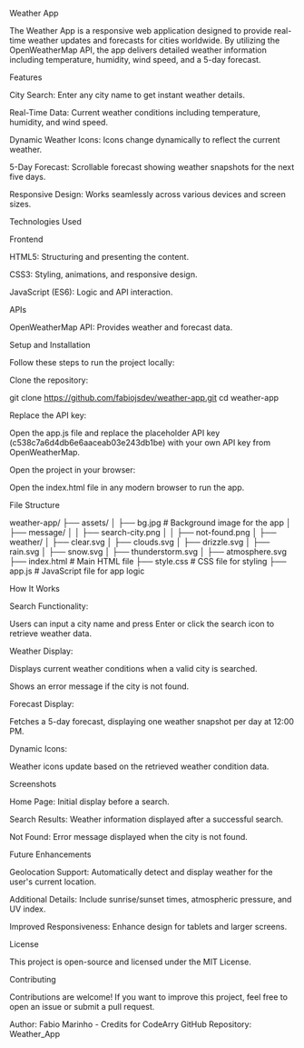 Weather App

The Weather App is a responsive web application designed to provide real-time weather updates and forecasts for cities worldwide. By utilizing the OpenWeatherMap API, the app delivers detailed weather information including temperature, humidity, wind speed, and a 5-day forecast.

Features

City Search: Enter any city name to get instant weather details.

Real-Time Data: Current weather conditions including temperature, humidity, and wind speed.

Dynamic Weather Icons: Icons change dynamically to reflect the current weather.

5-Day Forecast: Scrollable forecast showing weather snapshots for the next five days.

Responsive Design: Works seamlessly across various devices and screen sizes.

Technologies Used

Frontend

HTML5: Structuring and presenting the content.

CSS3: Styling, animations, and responsive design.

JavaScript (ES6): Logic and API interaction.

APIs

OpenWeatherMap API: Provides weather and forecast data.

Setup and Installation

Follow these steps to run the project locally:

Clone the repository:

git clone https://github.com/fabiojsdev/weather-app.git
cd weather-app

Replace the API key:

Open the app.js file and replace the placeholder API key (c538c7a6d4db6e6aaceab03e243db1be) with your own API key from OpenWeatherMap.

Open the project in your browser:

Open the index.html file in any modern browser to run the app.

File Structure

weather-app/
├── assets/
│   ├── bg.jpg             # Background image for the app
│   ├── message/
│   │   ├── search-city.png
│   │   ├── not-found.png
│   ├── weather/
│       ├── clear.svg
│       ├── clouds.svg
│       ├── drizzle.svg
│       ├── rain.svg
│       ├── snow.svg
│       ├── thunderstorm.svg
│       ├── atmosphere.svg
├── index.html             # Main HTML file
├── style.css              # CSS file for styling
├── app.js                 # JavaScript file for app logic

How It Works

Search Functionality:

Users can input a city name and press Enter or click the search icon to retrieve weather data.

Weather Display:

Displays current weather conditions when a valid city is searched.

Shows an error message if the city is not found.

Forecast Display:

Fetches a 5-day forecast, displaying one weather snapshot per day at 12:00 PM.

Dynamic Icons:

Weather icons update based on the retrieved weather condition data.

Screenshots

Home Page: Initial display before a search.

Search Results: Weather information displayed after a successful search.

Not Found: Error message displayed when the city is not found.

Future Enhancements

Geolocation Support: Automatically detect and display weather for the user's current location.

Additional Details: Include sunrise/sunset times, atmospheric pressure, and UV index.

Improved Responsiveness: Enhance design for tablets and larger screens.

License

This project is open-source and licensed under the MIT License.

Contributing

Contributions are welcome! If you want to improve this project, feel free to open an issue or submit a pull request.

Author: Fabio Marinho - Credits for CodeArry
GitHub Repository: Weather_App
